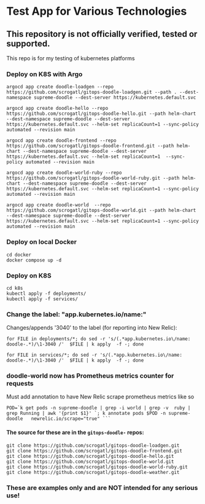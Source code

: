 # Test App for Various Technologies

## This repository is not officially verified, tested or supported. ##

This repo is for my testing of kubernetes platforms


### Deploy on K8S with Argo ###
```
argocd app create doodle-loadgen --repo https://github.com/scrogatl/gitops-doodle-loadgen.git --path . --dest-namespace supreme-doodle --dest-server https://kubernetes.default.svc 

argocd app create doodle-hello --repo https://github.com/scrogatl/gitops-doodle-hello.git --path helm-chart --dest-namespace supreme-doodle --dest-server https://kubernetes.default.svc --helm-set replicaCount=1 --sync-policy automated --revision main

argocd app create doodle-frontend --repo https://github.com/scrogatl/gitops-doodle-frontend.git --path helm-chart --dest-namespace supreme-doodle --dest-server https://kubernetes.default.svc --helm-set replicaCount=1  --sync-policy automated --revision main

argocd app create doodle-world-ruby --repo https://github.com/scrogatl/gitops-doodle-world-ruby.git --path helm-chart --dest-namespace supreme-doodle --dest-server https://kubernetes.default.svc --helm-set replicaCount=1 --sync-policy automated --revision main

argocd app create doodle-world  --repo https://github.com/scrogatl/gitops-doodle-world.git --path helm-chart --dest-namespace supreme-doodle --dest-server https://kubernetes.default.svc --helm-set replicaCount=1 --sync-policy automated --revision main
```

### Deploy on local Docker  ###
```
cd docker
docker compose up -d 
```

### Deploy on K8S
```
cd k8s
kubectl apply -f deployments/
kubectl apply -f services/

```


### Change the label: "app.kubernetes.io/name:"


Changes/appends '3040' to the label (for reporting into New Relic):

```
for FILE in deployments/*; do sed -r 's/(.*app.kubernetes.io\/name: doodle-.*)/\1-3040 /'  $FILE | k apply  -f -; done

for FILE in services/*; do sed -r 's/(.*app.kubernetes.io\/name: doodle-.*)/\1-3040 /'  $FILE | k apply  -f -; done

```
### doodle-world now has Prometheus metrics counter for requests

Must add annotation to have New Relic scrape prometheus metrics like so

``` 
POD=`k get pods -n supreme-doodle | grep -i world | grep -v  ruby | grep Running | awk '{print $1}' `; k annotate pods $POD -n supreme-doodle   newrelic.io/scrape="true" ```
```

#### The source for these are in the ```gitops-doodle-``` repos: 

```
git clone https://github.com/scrogatl/gitops-doodle-loadgen.git
git clone https://github.com/scrogatl/gitops-doodle-frontend.git
git clone https://github.com/scrogatl/gitops-doodle-hello.git
git clone https://github.com/scrogatl/gitops-doodle-world.git
git clone https://github.com/scrogatl/gitops-doodle-world-ruby.git
git clone https://github.com/scrogatl/gitops-doodle-weather.git
```



### These are examples only and are NOT intended for any serious use! ###

